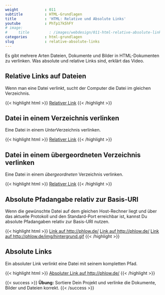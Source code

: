 ```yaml
---
weight            : 011
subtitle          : HTML-Grundlagen
title             : 'HTML: Relative und Absolute Links'
youtube           : PhTp17k5hFY
# image:
#     title         : /images/webdesign/011-html-relative-absolute-links-1280x720.jpg
categories        : html-grundlagen
slug              : relative-absolute-links
---
```

Es gibt mehrere Arten Dateien, Dokumente und Bilder in HTML-Dokumenten zu verlinken. Was absolute und relative Links sind, erklärt das Video.
<!--more-->

## Relative Links auf Dateien

Wenn man eine Datei verlinkt, sucht der Computer die Datei im gleichen Verzeichnis.

{{< highlight html >}}
<a href="relativ.html">Relativer Link</a>
{{< /highlight >}}

## Datei in einem Verzeichnis verlinken

Eine Datei in einem *Unter*Verzeichnis verlinken.

{{< highlight html >}}
<a href="ordner/index.html">Relativer Link</a>
{{< /highlight >}}

## Datei in einem übergeordneten Verzeichnis verlinken

Eine Datei in einem *übergeordneten* Verzeichnis verlinken.

{{< highlight html >}}
<a href="../ordner/index.html">Relativer Link</a>
{{< /highlight >}}

## Absolute Pfadangabe relativ zur Basis-URI

Wenn die gewünschte Datei auf dem gleichen Host-Rechner liegt und über das aktuelle Protokoll und den Standard-Port erreichbar ist, kannst Du absolute Pfadangaben relativ zur Basis-URI nutzen.

{{< highlight html >}}
<a href="/">Link auf http://phlow.de/</a>
<a href="/index.html">Link auf http://phlow.de/</a>
<a href="/img/hintergrund.gif">Link auf http://phlow.de/img/hintergrund.gif</a>
{{< /highlight >}}

## Absolute Links

Ein absoluter Link verlinkt eine Datei mit seinem kompletten Pfad.

{{< highlight html >}}
<a href="https://phlow.de/">Absoluter Link auf http://phlow.de/</a>
{{< /highlight >}}

{{< success >}}
**Übung:** Sortiere Dein Projekt und verlinke die Dokumente, Bilder und Dateien korrekt.
{{< /success >}}

